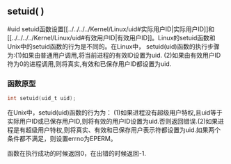 ## setuid( )
#uid 
setuid函数设置[[../../../../Kernel/Linux/uid#实际用户ID|实际用户ID]]和[[../../../../Kernel/Linux/uid#有效用户ID|有效用户ID]]。Linux的setuid函数和Unix中的setuid函数的行为是不同的。在Linux中， setuid(uid)函数的执行步骤为:(1)如果由普通用户调用,将当前进程的有效ID设置为uid. (2)如果由有效用户ID符为0的进程调用,则将真实,有效和已保存用户ID都设置为uid.

### 函数原型
```c
int setuid(uid_t uid);
```

在Unix中，setuid(uid)函数的行为为： (1)如果进程没有超级用户特权,且uid等于实际用户ID或已保存用户ID,则将有效的用户ID设置为uid.否则返回错误.(2)如果进程是有超级用户特权,则将真实、有效和已保存用户表示符都设置为uid.如果两个条件都不满足，则设置errno为EPERM。

函数在执行成功的时候返回0，在出错的时候返回-1.